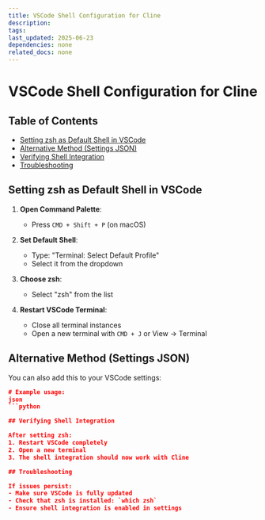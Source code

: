 ```yaml
---
title: VSCode Shell Configuration for Cline
description:
tags:
last_updated: 2025-06-23
dependencies: none
related_docs: none
---
```


# VSCode Shell Configuration for Cline


## Table of Contents

- [Setting zsh as Default Shell in VSCode](#setting-zsh-as-default-shell-in-vscode)
- [Alternative Method (Settings JSON)](#alternative-method-(settings-json))
- [Verifying Shell Integration](#verifying-shell-integration)
- [Troubleshooting](#troubleshooting)

## Setting zsh as Default Shell in VSCode

1. **Open Command Palette**:
   - Press `CMD + Shift + P` (on macOS)

2. **Set Default Shell**:
   - Type: "Terminal: Select Default Profile"
   - Select it from the dropdown

3. **Choose zsh**:
   - Select "zsh" from the list

4. **Restart VSCode Terminal**:
   - Close all terminal instances
   - Open a new terminal with `CMD + J` or View → Terminal

## Alternative Method (Settings JSON)

You can also add this to your VSCode settings:

```json
# Example usage:
json
```python

## Verifying Shell Integration

After setting zsh:
1. Restart VSCode completely
2. Open a new terminal
3. The shell integration should now work with Cline

## Troubleshooting

If issues persist:
- Make sure VSCode is fully updated
- Check that zsh is installed: `which zsh`
- Ensure shell integration is enabled in settings
